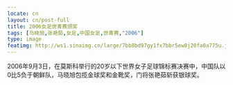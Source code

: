 ```yaml
---
locate: cn
layout: cn/post-full
title: 2006女足世青赛颁奖
tags: [马晓旭,张艳茹,女足,中国女足,世青赛,"2006"]
type: image
featimg: http://ws1.sinaimg.cn/large/7bb8bd97gy1fx7bbr5ew8j20fa0a775u.jpg
---
```


2006年9月3日，在莫斯科举行的20岁以下世界女子足球锦标赛决赛中，中国队以0比5负于朝鲜队，马晓旭包揽金球奖和金靴奖，门将张艳茹斩获银球奖。